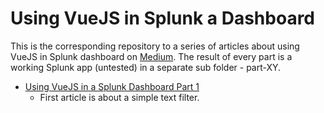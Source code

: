 # Using VueJS in Splunk a Dashboard

This is the corresponding repository to a series of articles about using VueJS in Splunk dashboard on [Medium](https://medium.com/@bmacher/using-vuejs-in-splunk-dashboards-part-1-7af73c7e2e98). The result of every part is a working Splunk app (untested) in a separate sub folder - part-XY.

- [Using VueJS in a Splunk Dashboard Part 1](https://medium.com/@bmacher/using-vuejs-in-splunk-dashboards-part-1-7af73c7e2e98)
  - First article is about a simple text filter.
